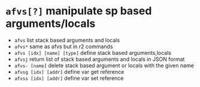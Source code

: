 <!-- TITLE: afvs -->

#  `afvs[?]`   manipulate sp based arguments/locals

- `afvs`   list stack based arguments and locals
- `afvs*`   same as afvs but in r2 commands
- `afvs [idx] [name] [type]`   define stack based arguments,locals
- `afvsj`   return list of stack based arguments and locals in JSON format
- `afvs- [name]`   delete stack based argument or locals with the given name
- `afvsg [idx] [addr]`   define var get reference
- `afvss [idx] [addr]`   define var set reference